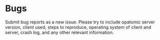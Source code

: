 # Bugs
Submit bug reports as a new issue. Please try to include opatomic server version, client used,
steps to reproduce, operating system of client and server, crash log, and any other relevant information.
